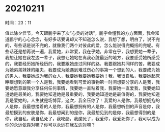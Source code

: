 # 20210211

时间：23：11

值此除夕佳节，今天跟鹏宇来了次“心灵的对话”，鹏宇会懂我的方方面面，我会知道鹏宇的心心念念，有好多话要说却又不知道怎么说，我想了想，明白了，说不完的，有些话是说不完的，就像我们两个对彼此的爱，怎么能说得完概括的完呢。有些话还是想再说一遍，我爱她，非常爱，我在乎她，非常在乎，我想要她一辈子，我想让她在我左边一辈子，我想让她站在离我心脏最近的地方，我要感受她所感受的，我要经历她所经历的，我要跟她走过同样的路，我要跟她共同样的苦，我要成为她弟弟妹妹的姐夫，我要成为她遇到难过伤心的事第一个想到的人，我要成为她的男人，我要她成为我的女人，我要她我要她我要她！我，我很自私，我要她起床睁眼想到的第一个人是我，我要她看到可爱的事物第一时间想要分享的人是我，我要她愿意跟我分享任何任何事情，我要她一直粘着我，我要她一直爱我，我要她知道她是最美的，我要她知道她是最重要的，我要她知道她是最值得的，我要她知道我是爱她的。人生就是场博弈，这次，我全压你了！我爱的人是你，我最想拥抱的人是你，我最想搂着的人是你，我最想拥有的人是你，我最想听到的声音是你，我最想摸到的皮肤是你，我最想闻到的是你，我最想见到的是你，我最想得到的是你，我自私，我自私死了，我吃醋，我酸死了，我爱你，我爱死你了，我可以成为你的永远依靠对嘛？你可以永远在我左边对嘛？

